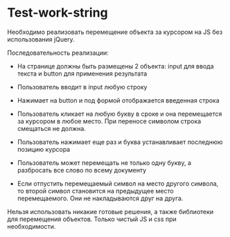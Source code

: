 # Test-work-string

Необходимо реализовать перемещение объекта за курсором на JS без использования jQuery.

Последовательность реализации:
- На странице должны быть размещены 2 объекта: input для ввода текста и button для применения результата

- Пользователь вводит в input любую строку

- Нажимает на button и под формой отображается введенная строка

- Пользователь кликает на любую букву в сроке и она перемещается за курсором в любое место. При переносе символом строка смещаться не должна.

- Пользователь нажимает еще раз и буква устанавливает последнюю позицию курсора

- Пользователь может перемещать не только одну букву, а разбросать все слово по всему документу

- Если отпустить перемещаемый символ на место другого символа, то второй символ становится на предыдущее место перемещаемого. Они не накладываются друг на друга.

Нельзя использовать никакие готовые решения, а также библиотеки для перемещения объектов. Только чистый JS и css при необходимости.
